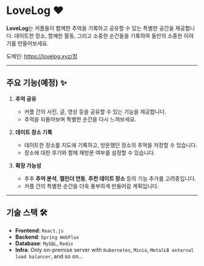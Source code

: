 # LoveLog ❤️
**LoveLog**는 커플들이 함께한 추억을 기록하고 공유할 수 있는 특별한 공간을 제공합니다. 데이트한 장소, 함께한 활동, 그리고 소중한 순간들을 기록하여 둘만의 소중한 이야기를 만들어보세요.


도메인: https://lovelog.xyz/정

---

## 주요 기능(예정) ✨
1. **추억 공유**
    - 커플 간의 사진, 글, 영상 등을 공유할 수 있는 기능을 제공합니다.
    - 추억을 되돌아보며 특별한 순간을 다시 느껴보세요.

2. **데이트 장소 기록**
    - 데이트한 장소를 지도에 기록하고, 방문했던 장소의 추억을 저장할 수 있습니다.
    - 장소에 대한 후기와 함께 재방문 여부를 설정할 수 있습니다.

3. **확장 가능성**
    - 추후 **추억 분석**, **캘린더 연동**, **추천 데이트 장소** 등의 기능 추가를 고려중입니다.
    - 커플 간의 특별한 순간을 더욱 풍부하게 만들어갈 계획입니다.

---

## 기술 스택 🛠️
- **Frontend**: `React.js`
- **Backend**: `Spring WebFlux`
- **Database**: `MySQL`, `Redis`
- **Infra**: Only on-premise server with `Kubernetes`, `Minio`, `MetalLB external load balancer`, and so on...
